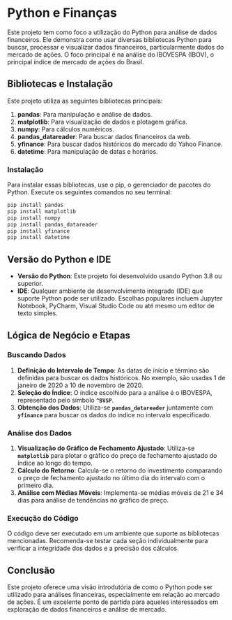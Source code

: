 # **Python e Finanças**

Este projeto tem como foco a utilização do Python para análise de dados financeiros. Ele demonstra como usar diversas bibliotecas Python para buscar, processar e visualizar dados financeiros, particularmente dados do mercado de ações. O foco principal é na análise do IBOVESPA (IBOV), o principal índice de mercado de ações do Brasil.

## **Bibliotecas e Instalação**

Este projeto utiliza as seguintes bibliotecas principais:

1. **pandas**: Para manipulação e análise de dados.
2. **matplotlib**: Para visualização de dados e plotagem gráfica.
3. **numpy**: Para cálculos numéricos.
4. **pandas_datareader**: Para buscar dados financeiros da web.
5. **yfinance**: Para buscar dados históricos do mercado do Yahoo Finance.
6. **datetime**: Para manipulação de datas e horários.

### **Instalação**

Para instalar essas bibliotecas, use o pip, o gerenciador de pacotes do Python. Execute os seguintes comandos no seu terminal:

```bash
pip install pandas
pip install matplotlib
pip install numpy
pip install pandas_datareader
pip install yfinance
pip install datetime
```

## **Versão do Python e IDE**

- **Versão do Python**: Este projeto foi desenvolvido usando Python 3.8 ou superior.
- **IDE**: Qualquer ambiente de desenvolvimento integrado (IDE) que suporte Python pode ser utilizado. Escolhas populares incluem Jupyter Notebook, PyCharm, Visual Studio Code ou até mesmo um editor de texto simples.

## **Lógica de Negócio e Etapas**

### **Buscando Dados**

1. **Definição do Intervalo de Tempo**: As datas de início e término são definidas para buscar os dados históricos. No exemplo, são usadas 1 de janeiro de 2020 a 10 de novembro de 2020.
2. **Seleção do Índice**: O índice escolhido para a análise é o IBOVESPA, representado pelo símbolo **`^BVSP`**.
3. **Obtenção dos Dados**: Utiliza-se **`pandas_datareader`** juntamente com **`yfinance`** para buscar os dados do índice no intervalo especificado.

### **Análise dos Dados**

1. **Visualização do Gráfico de Fechamento Ajustado**: Utiliza-se **`matplotlib`** para plotar o gráfico do preço de fechamento ajustado do índice ao longo do tempo.
2. **Cálculo do Retorno**: Calcula-se o retorno do investimento comparando o preço de fechamento ajustado no último dia do intervalo com o primeiro dia.
3. **Análise com Médias Móveis**: Implementa-se médias móveis de 21 e 34 dias para análise de tendências no gráfico de preço.

### **Execução do Código**

O código deve ser executado em um ambiente que suporte as bibliotecas mencionadas. Recomenda-se testar cada seção individualmente para verificar a integridade dos dados e a precisão dos cálculos.

## **Conclusão**

Este projeto oferece uma visão introdutória de como o Python pode ser utilizado para análises financeiras, especialmente em relação ao mercado de ações. É um excelente ponto de partida para aqueles interessados em exploração de dados financeiros e análise de mercado.
